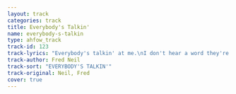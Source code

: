 ```yaml
---
layout: track
categories: track
title: Everybody's Talkin'
name: everybody-s-talkin
type: ahfow_track
track-id: 123
track-lyrics: "Everybody's talkin' at me.\nI don't hear a word they're sayin',\nOnly the echoes of my mind.\n\nPeople stoppin' starin'\nI can't see the faces,\nOnly the shadows of their eyes.\n\nI'm goin' where the sun keeps shinin'\nThru the pourin' rain,\nGoin' where the weather suits my clothes.\n\nBankin' off the northeast wind,\nSailin' on a summer breeze,\nSkippin' over the ocean like a stone.\n\nEverybody's talkin' at me.\nI don't hear a word they're sayin',\nOnly the echoes of my mind.\n\nAnd I won't let you leave my love behind."
track-author: Fred Neil
track-sort: "EVERYBODY'S TALKIN'"
track-original: Neil, Fred
cover: true
---
```

